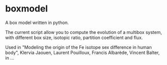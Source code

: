 boxmodel
========

A box model written in python.

The current script allow you to compute the evolution of a multibox system,
with different box size, isotopic ratio, partition coefficient and flux. 



Used in "Modeling the origin of the Fe isotope sex difference in human body", 
Klervia Jaouen, Laurent Pouilloux, Francis Albarède, Vincent Balter, in ...
